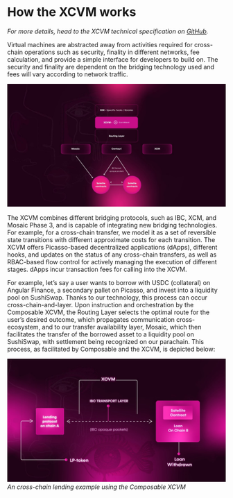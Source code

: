 # How the XCVM works

*For more details, head to the XCVM technical specification on 
[GitHub](https://github.com/ComposableFi/composable/blob/main/code/xcvm/SPEC.md).*

Virtual machines are abstracted away from activities required for cross-chain operations such as security, finality in 
different networks, fee calculation, and provide a simple interface for developers to build on. The security and 
finality are dependent on the bridging technology used and fees will vary according to network traffic. 

![how_the_xcvm_works](../../../static/img/products/xcvm/how-xcvm-works.jpg)

The XCVM combines different bridging protocols, such as IBC, XCM, and Mosaic Phase 3, and is capable of integrating new 
bridging technologies. For example, for a cross-chain transfer, we model it as a set of reversible state transitions 
with different approximate costs for each transition. The XCVM offers Picasso-based decentralized applications (dApps), 
different hooks, and updates on the status of any cross-chain transfers, as well as RBAC-based flow control for actively
managing the execution of different stages. dApps incur transaction fees for calling into the XCVM. 

For example, let’s say a user wants to borrow with USDC (collateral) on Angular Finance, a secondary pallet on Picasso, 
and invest into a liquidity pool on SushiSwap. Thanks to our technology, this process can occur cross-chain-and-layer. 
Upon instruction and orchestration by the Composable XCVM, the Routing Layer selects the optimal route for the user’s 
desired outcome, which propagates communication cross-ecosystem, and to our transfer availability layer, Mosaic, which 
then facilitates the transfer of the borrowed asset to a liquidity pool on SushiSwap, with settlement being recognized 
on our parachain. This process, as facilitated by Composable and the XCVM, is depicted below:

![cross_chain_lending_example_composable_xcvm](../../../static/img/products/xcvm/cross-chain-lending-example.jpg)
*An cross-chain lending example using the Composable XCVM*
